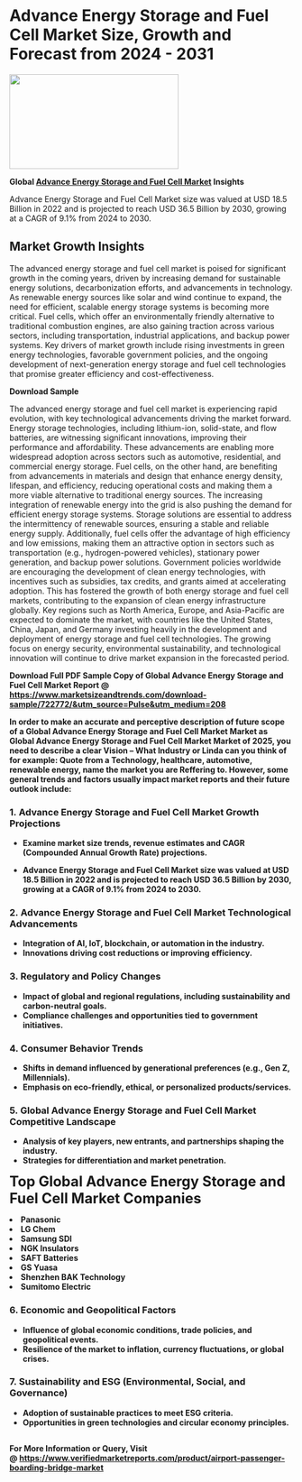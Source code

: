 <H1>Advance Energy Storage and Fuel Cell Market Size, Growth and Forecast from 2024 - 2031</H1><img class="aligncenter size-medium wp-image-584254" src="https://thirdeyenews.in/wp-content/uploads/2024/09/Global-Market-Research-300x168.jpeg" alt="" width="300" height="168" /><p><strong>Global&nbsp;<a href="https://www.marketsizeandtrends.com/download-sample/722772/&amp;utm_source=Pulse&amp;utm_medium=208">Advance Energy Storage and Fuel Cell Market</a> Insights</strong></p><p>Advance Energy Storage and Fuel Cell Market size was valued at USD 18.5 Billion in 2022 and is projected to reach USD 36.5 Billion by 2030, growing at a CAGR of 9.1% from 2024 to 2030.</p><p><h2>Market Growth Insights</h2> <p>The advanced energy storage and fuel cell market is poised for significant growth in the coming years, driven by increasing demand for sustainable energy solutions, decarbonization efforts, and advancements in technology. As renewable energy sources like solar and wind continue to expand, the need for efficient, scalable energy storage systems is becoming more critical. Fuel cells, which offer an environmentally friendly alternative to traditional combustion engines, are also gaining traction across various sectors, including transportation, industrial applications, and backup power systems. Key drivers of market growth include rising investments in green energy technologies, favorable government policies, and the ongoing development of next-generation energy storage and fuel cell technologies that promise greater efficiency and cost-effectiveness.</p> <p><strong>Download Sample</strong></p> <p>The advanced energy storage and fuel cell market is experiencing rapid evolution, with key technological advancements driving the market forward. Energy storage technologies, including lithium-ion, solid-state, and flow batteries, are witnessing significant innovations, improving their performance and affordability. These advancements are enabling more widespread adoption across sectors such as automotive, residential, and commercial energy storage. Fuel cells, on the other hand, are benefiting from advancements in materials and design that enhance energy density, lifespan, and efficiency, reducing operational costs and making them a more viable alternative to traditional energy sources. The increasing integration of renewable energy into the grid is also pushing the demand for efficient energy storage systems. Storage solutions are essential to address the intermittency of renewable sources, ensuring a stable and reliable energy supply. Additionally, fuel cells offer the advantage of high efficiency and low emissions, making them an attractive option in sectors such as transportation (e.g., hydrogen-powered vehicles), stationary power generation, and backup power solutions. Government policies worldwide are encouraging the development of clean energy technologies, with incentives such as subsidies, tax credits, and grants aimed at accelerating adoption. This has fostered the growth of both energy storage and fuel cell markets, contributing to the expansion of clean energy infrastructure globally. Key regions such as North America, Europe, and Asia-Pacific are expected to dominate the market, with countries like the United States, China, Japan, and Germany investing heavily in the development and deployment of energy storage and fuel cell technologies. The growing focus on energy security, environmental sustainability, and technological innovation will continue to drive market expansion in the forecasted period. <p><strong></p><p><span class=""><strong>Download Full PDF Sample Copy of Global Advance Energy Storage and Fuel Cell Market Report</strong> @ <a href="https://www.marketsizeandtrends.com/download-sample/722772/&amp;utm_source=Pulse&amp;utm_medium=208" target="_blank">https://www.marketsizeandtrends.com/download-sample/722772/&amp;utm_source=Pulse&amp;utm_medium=208</a></span></p><p>In order to make an accurate and perceptive description of future scope of a Global&nbsp;Advance Energy Storage and Fuel Cell Market Market as Global&nbsp;Advance Energy Storage and Fuel Cell Market Market of 2025, you need to describe a clear Vision &ndash; What Industry or Linda can you think of for example: Quote from a Technology, healthcare, automotive, renewable energy, name the market you are Reffering to. However, some general trends and factors usually impact market reports and their future outlook include:</p><h3>1.&nbsp;<strong>Advance Energy Storage and Fuel Cell Market Growth Projections</strong></h3><ul><li>Examine market size trends, revenue estimates and CAGR (Compounded Annual Growth Rate) projections.</li><li><p>Advance Energy Storage and Fuel Cell Market size was valued at USD 18.5 Billion in 2022 and is projected to reach USD 36.5 Billion by 2030, growing at a CAGR of 9.1% from 2024 to 2030.</p></li></ul><h3>2.&nbsp;<strong>Advance Energy Storage and Fuel Cell Market Technological Advancements</strong></h3><ul><li>Integration of AI, IoT, blockchain, or automation in the industry.</li><li>Innovations driving cost reductions or improving efficiency.</li></ul><h3>3.&nbsp;<strong>Regulatory and Policy Changes</strong></h3><ul><li>Impact of global and regional regulations, including sustainability and carbon-neutral goals.</li><li>Compliance challenges and opportunities tied to government initiatives.</li></ul><h3>4.&nbsp;<strong>Consumer Behavior Trends</strong></h3><ul><li>Shifts in demand influenced by generational preferences (e.g., Gen Z, Millennials).</li><li>Emphasis on eco-friendly, ethical, or personalized products/services.</li></ul><h3>5.&nbsp;<strong>Global Advance Energy Storage and Fuel Cell Market Competitive Landscape</strong></h3><ul><li>Analysis of key players, new entrants, and partnerships shaping the industry.</li><li>Strategies for differentiation and market penetration.</li></ul><p data-pm-slice="1 1 []"><span style="color: inherit; font-family: inherit; font-size: 25px;">Top Global Advance Energy Storage and Fuel Cell Market Companies</span></p><div class="" data-test-id=""><p><li>Panasonic</li><li> LG Chem</li><li> Samsung SDI</li><li> NGK Insulators</li><li> SAFT Batteries</li><li> GS Yuasa</li><li> Shenzhen BAK Technology</li><li> Sumitomo Electric</li></p></div><h3>6.&nbsp;<strong>Economic and Geopolitical Factors</strong></h3><ul><li>Influence of global economic conditions, trade policies, and geopolitical events.</li><li>Resilience of the market to inflation, currency fluctuations, or global crises.</li></ul><h3>7.&nbsp;<strong>Sustainability and ESG (Environmental, Social, and Governance)</strong></h3><ul><li>Adoption of sustainable practices to meet ESG criteria.</li><li>Opportunities in green technologies and circular economy principles.</li></ul><h2><strong style="font-size: 14px;">For More Information or Query, Visit @&nbsp;</strong><a style="background-color: #ffffff; font-size: 14px;" href="https://www.marketsizeandtrends.com/report/advance-energy-storage-and-fuel-cell-market/" target="_blank">https://www.verifiedmarketreports.com/product/airport-passenger-boarding-bridge-market</a></h2>
